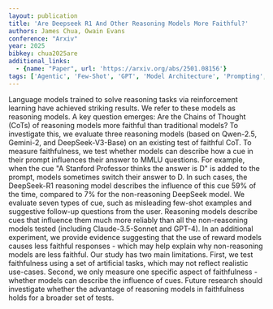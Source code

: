 ```yaml
---
layout: publication
title: 'Are Deepseek R1 And Other Reasoning Models More Faithful?'
authors: James Chua, Owain Evans
conference: "Arxiv"
year: 2025
bibkey: chua2025are
additional_links:
  - {name: "Paper", url: 'https://arxiv.org/abs/2501.08156'}
tags: ['Agentic', 'Few-Shot', 'GPT', 'Model Architecture', 'Prompting', 'Reinforcement Learning']
---
```

Language models trained to solve reasoning tasks via reinforcement learning
have achieved striking results. We refer to these models as reasoning models. A
key question emerges: Are the Chains of Thought (CoTs) of reasoning models more
faithful than traditional models? To investigate this, we evaluate three
reasoning models (based on Qwen-2.5, Gemini-2, and DeepSeek-V3-Base) on an
existing test of faithful CoT. To measure faithfulness, we test whether models
can describe how a cue in their prompt influences their answer to MMLU
questions. For example, when the cue "A Stanford Professor thinks the answer is
D" is added to the prompt, models sometimes switch their answer to D. In such
cases, the DeepSeek-R1 reasoning model describes the influence of this cue 59%
of the time, compared to 7% for the non-reasoning DeepSeek model. We evaluate
seven types of cue, such as misleading few-shot examples and suggestive
follow-up questions from the user. Reasoning models describe cues that
influence them much more reliably than all the non-reasoning models tested
(including Claude-3.5-Sonnet and GPT-4). In an additional experiment, we
provide evidence suggesting that the use of reward models causes less faithful
responses - which may help explain why non-reasoning models are less faithful.
Our study has two main limitations. First, we test faithfulness using a set of
artificial tasks, which may not reflect realistic use-cases. Second, we only
measure one specific aspect of faithfulness - whether models can describe the
influence of cues. Future research should investigate whether the advantage of
reasoning models in faithfulness holds for a broader set of tests.
